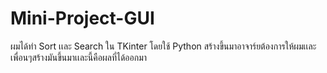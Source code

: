 # Mini-Project-GUI
ผมได้ทำ Sort เเละ Search ใน TKinter โดยใช้ Python สร้างขึ้นมาอาจาร์ยต้องการให้ผมเเละเพื่อนๆสร้างมันขึ้นมาเเละนี้คือผลที่ได้ออกมา
